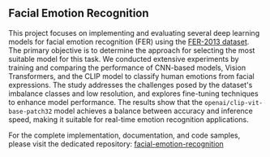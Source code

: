 ## Facial Emotion Recognition

This project focuses on implementing and evaluating several deep learning models for facial emotion recognition (FER) using the [FER-2013 dataset](https://www.kaggle.com/datasets/msambare/fer2013). The primary objective is to determine the approach for selecting the most suitable model for this task. We conducted extensive experiments by training and comparing the performance of CNN-based models, Vision Transformers, and the CLIP model to classify human emotions from facial expressions. The study addresses the challenges posed by the dataset's imbalance classes and low resolution, and explores fine-tuning techniques to enhance model performance. The results show that the `openai/clip-vit-base-patch32` model achieves a balance between accuracy and inference speed, making it suitable for real-time emotion recognition applications.


For the complete implementation, documentation, and code samples, please visit the dedicated repository: [facial-emotion-recognition](https://github.com/ImranNawar/facial-emotion-recognition)